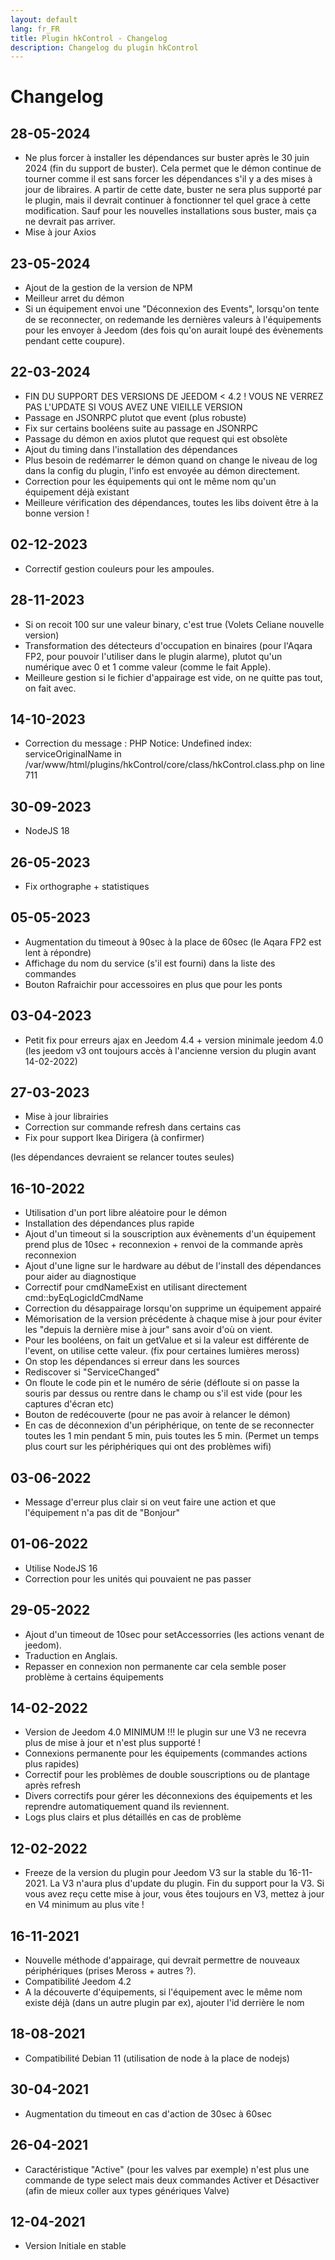 ```yaml
---
layout: default
lang: fr_FR
title: Plugin hkControl - Changelog
description: Changelog du plugin hkControl
---
```


Changelog
=========

28-05-2024
----------
* Ne plus forcer à installer les dépendances sur buster après le 30 juin 2024 (fin du support de buster). Cela permet que le démon continue de tourner comme il est sans forcer les dépendances s'il y a des mises à jour de libraires. A partir de cette date, buster ne sera plus supporté par le plugin, mais il devrait continuer à fonctionner tel quel grace à cette modification. Sauf pour les nouvelles installations sous buster, mais ça ne devrait pas arriver.
* Mise à jour Axios

23-05-2024
-------
* Ajout de la gestion de la version de NPM
* Meilleur arret du démon
* Si un équipement envoi une "Déconnexion des Events", lorsqu'on tente de se reconnecter, on redemande les dernières valeurs à l'équipements pour les envoyer à Jeedom (des fois qu'on aurait loupé des évènements pendant cette coupure). 

22-03-2024
--------
* FIN DU SUPPORT DES VERSIONS DE JEEDOM < 4.2 ! VOUS NE VERREZ PAS L'UPDATE SI VOUS AVEZ UNE VIEILLE VERSION
* Passage en JSONRPC plutot que event (plus robuste)
* Fix sur certains booléens suite au passage en JSONRPC
* Passage du démon en axios plutot que request qui est obsolète
* Ajout du timing dans l'installation des dépendances
* Plus besoin de redémarrer le démon quand on change le niveau de log dans la config du plugin, l'info est envoyée au démon directement.
* Correction pour les équipements qui ont le même nom qu'un équipement déjà existant
* Meilleure vérification des dépendances, toutes les libs doivent être à la bonne version !

02-12-2023
----------
* Correctif gestion couleurs pour les ampoules.

28-11-2023
----------
* Si on recoit 100 sur une valeur binary, c'est true (Volets Celiane nouvelle version)
* Transformation des détecteurs d'occupation en binaires (pour l'Aqara FP2, pour pouvoir l'utiliser dans le plugin alarme), plutot qu'un numérique avec 0 et 1 comme valeur (comme le fait Apple).
* Meilleure gestion si le fichier d'appairage est vide, on ne quitte pas tout, on fait avec.

14-10-2023
----------
* Correction du message : PHP Notice:  Undefined index: serviceOriginalName in /var/www/html/plugins/hkControl/core/class/hkControl.class.php on line 711

30-09-2023
-----------
* NodeJS 18

26-05-2023
----------
* Fix orthographe + statistiques

05-05-2023
----------
* Augmentation du timeout à 90sec à la place de 60sec (le Aqara FP2 est lent à répondre)
* Affichage du nom du service (s'il est fourni) dans la liste des commandes
* Bouton Rafraichir pour accessoires en plus que pour les ponts

03-04-2023
----------

* Petit fix pour erreurs ajax en Jeedom 4.4 + version minimale jeedom 4.0 (les jeedom v3 ont toujours accès à l'ancienne version du plugin avant 14-02-2022)

27-03-2023
----------

* Mise à jour librairies
* Correction sur commande refresh dans certains cas
* Fix pour support Ikea Dirigera (à confirmer)

(les dépendances devraient se relancer toutes seules)

16-10-2022
----------

* Utilisation d'un port libre aléatoire pour le démon
* Installation des dépendances plus rapide
* Ajout d'un timeout si la souscription aux évènements d'un équipement prend plus de 10sec + reconnexion + renvoi de la commande après reconnexion
* Ajout d'une ligne sur le hardware au début de l'install des dépendances pour aider au diagnostique
* Correctif pour cmdNameExist en utilisant directement cmd::byEqLogicIdCmdName
* Correction du désappairage lorsqu'on supprime un équipement appairé
* Mémorisation de la version précédente à chaque mise à jour pour éviter les "depuis la dernière mise à jour" sans avoir d'où on vient.
* Pour les booléens, on fait un getValue et si la valeur est différente de l'event, on utilise cette valeur. (fix pour certaines lumières meross)
* On stop les dépendances si erreur dans les sources
* Rediscover si "ServiceChanged"
* On floute le code pin et le numéro de série (défloute si on passe la souris par dessus ou rentre dans le champ ou s'il est vide (pour les captures d'écran etc)
* Bouton de redécouverte (pour ne pas avoir à relancer le démon)
* En cas de déconnexion d'un périphérique, on tente de se reconnecter toutes les 1 min pendant 5 min, puis toutes les 5 min. (Permet un temps plus court sur les périphériques qui ont des problèmes wifi)

03-06-2022
----------

* Message d'erreur plus clair si on veut faire une action et que l'équipement n'a pas dit de "Bonjour"

01-06-2022
----------

* Utilise NodeJS 16
* Correction pour les unités qui pouvaient ne pas passer

29-05-2022
--------------------

* Ajout d'un timeout de 10sec pour setAccessorries (les actions venant de jeedom).
* Traduction en Anglais.
* Repasser en connexion non permanente car cela semble poser problème à certains équipements

14-02-2022
----------

* Version de Jeedom 4.0 MINIMUM !!! le plugin sur une V3 ne recevra plus de mise à jour et n'est plus supporté !
* Connexions permanente pour les équipements (commandes actions plus rapides)
* Correctif pour les problèmes de double souscriptions ou de plantage après refresh
* Divers correctifs pour gérer les déconnexions des équipements et les reprendre automatiquement quand ils reviennent.
* Logs plus clairs et plus détaillés en cas de problème

12-02-2022
----------

* Freeze de la version du plugin pour Jeedom V3 sur la stable du 16-11-2021. La V3 n'aura plus d'update du plugin. Fin du support pour la V3. Si vous avez reçu cette mise à jour, vous êtes toujours en V3, mettez à jour en V4 minimum au plus vite !

16-11-2021
----------

* Nouvelle méthode d'appairage, qui devrait permettre de nouveaux périphériques (prises Meross + autres ?).
* Compatibilité Jeedom 4.2
* A la découverte d'équipements, si l'équipement avec le même nom existe déjà (dans un autre plugin par ex), ajouter l'id derrière le nom

18-08-2021
----------

* Compatibilité Debian 11 (utilisation de node à la place de nodejs)

30-04-2021
----------

* Augmentation du timeout en cas d'action de 30sec à 60sec

26-04-2021
----------

* Caractéristique "Active" (pour les valves par exemple) n'est plus une commande de type select mais deux commandes Activer et Désactiver (afin de mieux coller aux types génériques Valve)

12-04-2021
----------------------

* Version Initiale en stable
